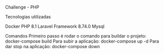 Challenge - PHP

Tecnologias utilizadas

Docker
PHP 8.1
Laravel Framework 8.74.0
Mysql 


Comandos
Primeiro passo é rodar o comando para buildar o projeto:
docker-compose build
Para subir a aplicação:
docker-compose up -d
Para dar stop na aplicação:
docker-compose down
